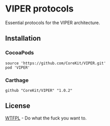 # VIPER protocols

Essential protocols for the VIPER architecture.



## Installation



### CocoaPods

```
source 'https://github.com/CoreKit/VIPER.git'
pod 'VIPER'
```



### Carthage

```
github "CoreKit/VIPER" "1.0.2"
```



## License

[WTFPL](LICENSE) - Do what the fuck you want to.
